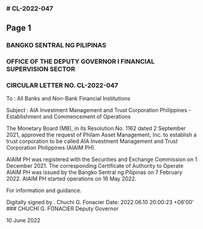 ### # CL-2022-047

## Page 1

### BANGKO SENTRAL NG PILIPINAS

### OFFICE OF THE DEPUTY GOVERNOR I FINANCIAL SUPERVISION SECTOR

### CIRCULAR LETTER NO. CL-2022-047

To : All Banks and Non-Bank Financial Institutions

Subject : AIA Investment Management and Trust Corporation Philippines - Establishment and Commencement of Operations

The Monetary Board (MB), in its Resolution No. 1162 dated 2 September 2021, approved the request of Philam Asset Management, Inc. to establish a trust corporation to be called AIA Investment Management and Trust Corporation Philippines (AIAIM PH).

AIAIM PH was registered with the Securities and Exchange Commission on 1 December 2021. The corresponding Certificate of Authority to Operate AIAIM PH was issued by the Bangko Sentral ng Pilipinas on 7 February 2022. AIAIM PH started operations on 16 May 2022.

For information and guidance.

Digitally signed by . Chuchi G. Fonacier Date: 2022.06.10 20:00:23 +08'00' ### CHUCHI G. FONACIER Deputy Governor

10 June 2022 